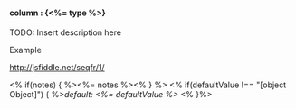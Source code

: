 #### **column** : {<%= type %>}

TODO: Insert description here

Example

http://jsfiddle.net/seqfr/1/

<% if(notes) { %><%= notes %><% } %>
<% if(defaultValue !== "[object Object]") { %>*default: <%= defaultValue %>* <% }%>
